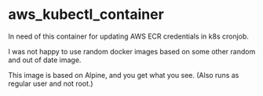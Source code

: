 # aws_kubectl_container

In need of this container for updating AWS ECR credentials in k8s cronjob.

I was not happy to use random docker images based on some other random and out of date image.

This image is based on Alpine, and you get what you see.
(Also runs as regular user and not root.)
